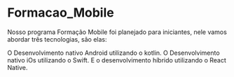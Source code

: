 # Formacao_Mobile

Nosso programa Formação Mobile foi planejado para iniciantes, nele vamos abordar três tecnologias, são elas:

O Desenvolvimento nativo Android utilizando o kotlin.
O Desenvolvimento nativo iOs utilizando o Swift.
E o desenvolvimento híbrido utilizando o React Native.


